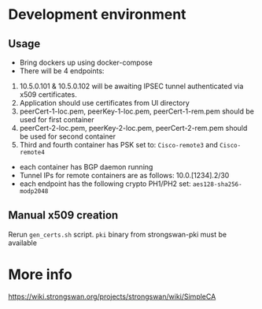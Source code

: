 # Development environment

## Usage

- Bring dockers up using docker-compose
- There will be 4 endpoints:

1. 10.5.0.101 & 10.5.0.102 will be awaiting IPSEC tunnel authenticated via x509 certificates. 
2. Application should use certificates from UI directory
3. peerCert-1-loc.pem, peerKey-1-loc.pem, peerCert-1-rem.pem should be used for first container
4. peerCert-2-loc.pem, peerKey-2-loc.pem, peerCert-2-rem.pem should be used for second container
5. Third and fourth container has PSK set to: `Cisco-remote3` and `Cisco-remote4`

- each container has BGP daemon running
- Tunnel IPs for remote containers are as follows: 10.0.[1234].2/30 
- each endpoint has the following crypto PH1/PH2 set: `aes128-sha256-modp2048`

## Manual x509 creation

Rerun `gen_certs.sh` script. `pki` binary from strongswan-pki must be available

# More info

<https://wiki.strongswan.org/projects/strongswan/wiki/SimpleCA>